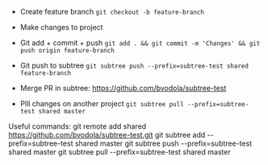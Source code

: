 - Create feature branch `git checkout -b feature-branch`
- Make changes to project
- Git add + commit + push `git add . && git commit -m 'Changes' && git push origin feature-branch`

- Git push to subtree `git subtree push --prefix=subtree-test shared feature-branch`
- Merge PR in subtree: https://github.com/bvodola/subtree-test
- Plll changes on another project `git subtree pull --prefix=subtree-test shared master`

Useful commands:
git remote add shared https://github.com/bvodola/subtree-test.git
git subtree add --prefix=subtree-test shared master
git subtree push --prefix=subtree-test shared master
git subtree pull --prefix=subtree-test shared master
